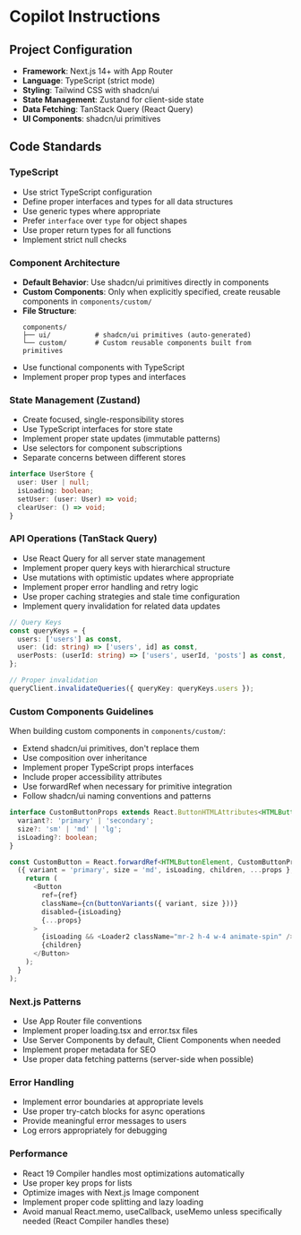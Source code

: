 # Copilot Instructions

## Project Configuration
- **Framework**: Next.js 14+ with App Router
- **Language**: TypeScript (strict mode)
- **Styling**: Tailwind CSS with shadcn/ui
- **State Management**: Zustand for client-side state
- **Data Fetching**: TanStack Query (React Query)
- **UI Components**: shadcn/ui primitives

## Code Standards

### TypeScript
- Use strict TypeScript configuration
- Define proper interfaces and types for all data structures
- Use generic types where appropriate
- Prefer `interface` over `type` for object shapes
- Use proper return types for all functions
- Implement strict null checks

### Component Architecture
- **Default Behavior**: Use shadcn/ui primitives directly in components
- **Custom Components**: Only when explicitly specified, create reusable components in `components/custom/`
- **File Structure**: 
  ```
  components/
  ├── ui/           # shadcn/ui primitives (auto-generated)
  └── custom/       # Custom reusable components built from primitives
  ```
- Use functional components with TypeScript
- Implement proper prop types and interfaces

### State Management (Zustand)
- Create focused, single-responsibility stores
- Use TypeScript interfaces for store state
- Implement proper state updates (immutable patterns)
- Use selectors for component subscriptions
- Separate concerns between different stores

```typescript
interface UserStore {
  user: User | null;
  isLoading: boolean;
  setUser: (user: User) => void;
  clearUser: () => void;
}
```

### API Operations (TanStack Query)
- Use React Query for all server state management
- Implement proper query keys with hierarchical structure
- Use mutations with optimistic updates where appropriate
- Implement proper error handling and retry logic
- Use proper caching strategies and stale time configuration
- Implement query invalidation for related data updates

```typescript
// Query Keys
const queryKeys = {
  users: ['users'] as const,
  user: (id: string) => ['users', id] as const,
  userPosts: (userId: string) => ['users', userId, 'posts'] as const,
};

// Proper invalidation
queryClient.invalidateQueries({ queryKey: queryKeys.users });
```

### Custom Components Guidelines
When building custom components in `components/custom/`:
- Extend shadcn/ui primitives, don't replace them
- Use composition over inheritance
- Implement proper TypeScript props interfaces
- Include proper accessibility attributes
- Use forwardRef when necessary for primitive integration
- Follow shadcn/ui naming conventions and patterns

```typescript
interface CustomButtonProps extends React.ButtonHTMLAttributes<HTMLButtonElement> {
  variant?: 'primary' | 'secondary';
  size?: 'sm' | 'md' | 'lg';
  isLoading?: boolean;
}

const CustomButton = React.forwardRef<HTMLButtonElement, CustomButtonProps>(
  ({ variant = 'primary', size = 'md', isLoading, children, ...props }, ref) => {
    return (
      <Button
        ref={ref}
        className={cn(buttonVariants({ variant, size }))}
        disabled={isLoading}
        {...props}
      >
        {isLoading && <Loader2 className="mr-2 h-4 w-4 animate-spin" />}
        {children}
      </Button>
    );
  }
);
```

### Next.js Patterns
- Use App Router file conventions
- Implement proper loading.tsx and error.tsx files
- Use Server Components by default, Client Components when needed
- Implement proper metadata for SEO
- Use proper data fetching patterns (server-side when possible)

### Error Handling
- Implement error boundaries at appropriate levels
- Use proper try-catch blocks for async operations
- Provide meaningful error messages to users
- Log errors appropriately for debugging

### Performance
- React 19 Compiler handles most optimizations automatically
- Use proper key props for lists
- Optimize images with Next.js Image component
- Implement proper code splitting and lazy loading
- Avoid manual React.memo, useCallback, useMemo unless specifically needed (React Compiler handles these)